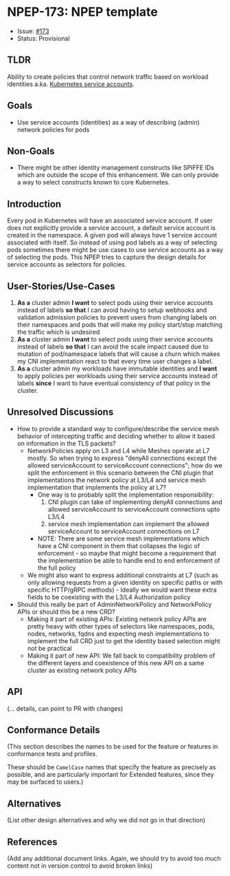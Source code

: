 # NPEP-173: NPEP template

* Issue: [#173](https://github.com/kubernetes-sigs/network-policy-api/issues/173)
* Status: Provisional

## TLDR

Ability to create policies that control network traffic based on workload identities a.ka.
[Kubernetes service accounts](https://kubernetes.io/docs/concepts/security/service-accounts/).

## Goals

* Use service accounts (identities) as a way of describing (admin) network policies for pods

## Non-Goals

* There might be other identity management constructs like SPIFFE IDs which
are outside the scope of this enhancement. We can only provide a way to select
constructs known to core Kubernetes.

## Introduction

Every pod in Kubernetes will have an associated service account. If user does
not explicitly provide a service account, a default service account is created
in the namespace. A given pod will always have 1 service account associated
with itself. So instead of using pod labels as a way of selecting pods sometimes
there might be use cases to use service accounts as a way of selecting the pods.
This NPEP tries to capture the design details for service accounts as selectors
for policies.

## User-Stories/Use-Cases

1. **As a** cluster admin **I want** to select pods using their service accounts
   instead of labels **so that** I can avoid having to setup webhooks and
   validation admission policies to prevent users from changing labels on their
   namespaces and pods that will make my policy start/stop matching the traffic
   which is undesired
2. **As a** cluster admin **I want** to select pods using their service accounts
   instead of labels **so that** I can avoid the scale impact caused due to
   mutation of pod/namespace labels that will cause a churn which makes my CNI
   implementation react to that every time user changes a label.
3. **As a** cluster admin my workloads have immutable identities and **I want**
   to apply policies per workloads using their service accounts instead of labels
   **since** I want to have eventual consistency of that policy in the cluster.

## Unresolved Discussions

* How to provide a standard way to configure/describe the service mesh behavior
  of intercepting traffic and deciding whether to allow it based on information
  in the TLS packets?
  * NetworkPolicies apply on L3 and L4 while Meshes operate at L7 mostly. So when
    trying to express "denyAll connections except the allowed serviceAccount to
    serviceAccount connections"; how do we split the enforcement in this scenario
    between the CNI plugin that implementations the network policy at L3/L4 and
    service mesh implementation that implements the policy at L7?
    * One way is to probably split the implementation responsibility:
      1. CNI plugin can take of implementing denyAll connections and
         allowed serviceAccount to serviceAccount connections upto L3/L4
      2. service mesh implementation can implement the allowed serviceAccount to
         serviceAccount connections on L7
    * NOTE: There are some service mesh implementations which have a
      CNI component in them that collapses the logic of enforcement - so maybe
      that might become a requirement that the implementation be able to handle
      end to end enforcement of the full policy
  * We might also want to express additional constraints at L7 (such as only
    allowing requests from a given identity on specific paths or with specific
    HTTP/gRPC methods) - Ideally we would want these extra fields to be coexisting
    with the L3/L4 Authorization policy
* Should this really be part of AdminNetworkPolicy and NetworkPolicy APIs or should
  this be a new CRD?
  * Making it part of existing APIs: Existing network policy APIs are pretty heavy
    with other types of selectors like namespaces, pods, nodes, networks, fqdns and
    expecting mesh implementations to implement the full CRD just to get the identity
    based selection might not be practical
  * Making it part of new API: We fall back to compatibility problem of the different
    layers and coexistence of this new API on a same cluster as existing network policy APIs

## API

(... details, can point to PR with changes)

## Conformance Details

(This section describes the names to be used for the feature or
features in conformance tests and profiles.

These should be `CamelCase` names that specify the feature as
precisely as possible, and are particularly important for
Extended features, since they may be surfaced to users.)

## Alternatives

(List other design alternatives and why we did not go in that
direction)

## References

(Add any additional document links. Again, we should try to avoid
too much content not in version control to avoid broken links)

